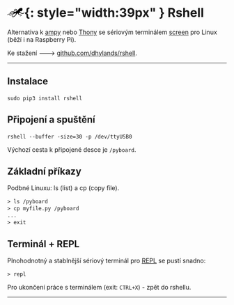 # ![logo](img/logo_small.png){: style="width:39px" } Rshell

Alternativa k [ampy](/ampy) nebo [Thony](/thony) se sériovým terminálem [screen](/install_linux/#terminal) pro Linux (běží i na Raspberry Pi).

Ke stažení 🡒 [github.com/dhylands/rshell](https://github.com/dhylands/rshell).

---

## Instalace

```
sudo pip3 install rshell
```

## Připojení a spuštění

```
rshell --buffer -size=30 -p /dev/ttyUSB0
```

Výchozí cesta k připojené desce je `/pyboard`.


## Základní příkazy

Podbné Linuxu: ls (list) a cp (copy file).

```
> ls /pyboard
> cp myfile.py /pyboard
...
> exit
```

## Terminál + REPL

Plnohodnotný a stablnější sériový terminál pro [REPL](/repl) se pustí snadno:

```
> repl
```

Pro ukončení práce s terminálem (exit: `CTRL+X`) - zpět do rshellu.

---